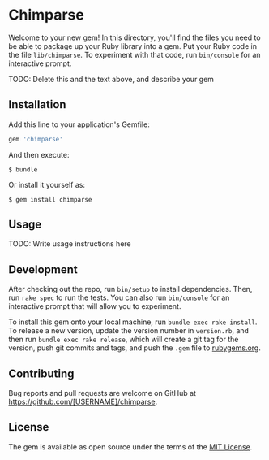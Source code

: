 # Chimparse

Welcome to your new gem! In this directory, you'll find the files you need to be able to package up your Ruby library into a gem. Put your Ruby code in the file `lib/chimparse`. To experiment with that code, run `bin/console` for an interactive prompt.

TODO: Delete this and the text above, and describe your gem

## Installation

Add this line to your application's Gemfile:

```ruby
gem 'chimparse'
```

And then execute:

    $ bundle

Or install it yourself as:

    $ gem install chimparse

## Usage

TODO: Write usage instructions here

## Development

After checking out the repo, run `bin/setup` to install dependencies. Then, run `rake spec` to run the tests. You can also run `bin/console` for an interactive prompt that will allow you to experiment.

To install this gem onto your local machine, run `bundle exec rake install`. To release a new version, update the version number in `version.rb`, and then run `bundle exec rake release`, which will create a git tag for the version, push git commits and tags, and push the `.gem` file to [rubygems.org](https://rubygems.org).

## Contributing

Bug reports and pull requests are welcome on GitHub at https://github.com/[USERNAME]/chimparse.

## License

The gem is available as open source under the terms of the [MIT License](http://opensource.org/licenses/MIT).

